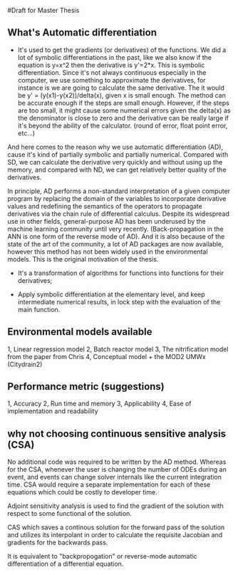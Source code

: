 #Draft for Master Thesis
## What's Automatic differentiation
* It's used to get the gradients (or derivatives) of the functions. We did a lot of symbolic differentiations in the past, like we also know if the equation is y=x^2 then the derivative is y'=2*x. This is symbolic differentiation. Since it's not always continuous especially in the computer, we use something to approximate the derivatives, for instance is we are going to calculate the same derivative. The it would be y' = (y(x1)-y(x2))/delta(x), given x is small enough. The method can be accurate enough if the steps are small enough. However, if the steps are too small, it might cause some numerical errors given the delta(x) as the denominator is close to zero and the derivative can be really large if it's beyond the ability of the calculator. (round of error, float point error, etc...)

And here comes to the reason why we use automatic differentiation (AD), cause it's kind of partially symbolic and partially numerical. Compared with SD, we can calculate the derivative very quickly and without using up the memory, and compared with ND, we can get relatively better quality of the derivatives.

In principle, AD performs a non-standard interpretation of a given computer program by replacing the domain of the variables to incorporate derivative values and redefining the semantics of the operators to propagate derivatives via the chain rule of differential calculus. Despite its widespread use in other fields, general-purpose AD has been underused by the machine learning community until very recently. (Back-propagation in the ANN is one form of the reverse mode of AD). And it is also because of the state of the art of the community, a lot of AD packages are now available, however this method has not been widely used in the environmental models. This is the original motivation of the thesis.

* It's a transformation of algorithms for functions into functions for their derivatives;

* Apply symbolic differentiation at the elementary level, and keep intermediate numerical results, in lock step with the evaluation of the main function.


## Environmental models available
1, Linear regression model
2, Batch reactor model
3, The nitrification model from the paper from Chris
4, Conceptual model + the MOD2 UMWx (Citydrain2)

## Performance metric (suggestions)
1, Accuracy
2, Run time and memory
3, Applicability
4, Ease of implementation and readability

## why not choosing continuous sensitive analysis (CSA)
No additional code was required to be written by the AD method. Whereas for the CSA, whenever the user is changing the number of ODEs during an event, and events can change solver internals like the current integration time. CSA would require a separate implementation for each of these equations which could be costly to developer time.

Adjoint sensitivity analysis is used to find the gradient of the solution with respect to some functional of the solution.

CAS which saves a continous solution for the forward pass of the solution and utilizes its interpolant in order to calculate the requisite Jacobian and gradients for the backwards pass.

It is equivalent to "backpropogation" or reverse-mode automatic differentiation of a differential equation.
